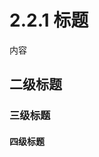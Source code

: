 <!--
 * @Author: liulx
 * @Date: 2023-11-19 22:36:28
 * @LastEditors: liulx, liulx18@qq.com
 * @LastEditTime: 2023-11-19 23:08:56
 * @FilePath: \\nuclear-phsics-and-detection\\source\\0.编辑说明\\0.3 read the docs文档发布\\contents.md
 * @Description: 
 * Copyright (c) 2023 by liulx, All Rights Reserved. 
-->
# 2.2.1 标题

内容

## 二级标题


### 三级标题


#### 四级标题



